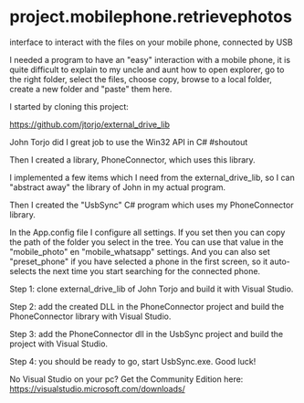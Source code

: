 # project.mobilephone.retrievephotos
interface to interact with the files on your mobile phone, connected by USB

I needed a program to have an "easy" interaction with a mobile phone, it is quite difficult to explain to my uncle and aunt how to open explorer, go to the right folder, select the files, choose copy, browse to a local folder, create a new folder and "paste" them here.

I started by cloning this project:

https://github.com/jtorjo/external_drive_lib

John Torjo did I great job to use the Win32 API in C# #shoutout

Then I created a library, PhoneConnector, which uses this library.

I implemented a few items which I need from the external_drive_lib, so I can "abstract away" the library of John in my actual program.

Then I created the "UsbSync" C# program which uses my PhoneConnector library.

In the App.config file I configure all settings. If you set <add key="debug" value="true" /> then you can copy the path of the folder you select in the tree. You can use that value in the "mobile_photo" en "mobile_whatsapp" settings. And you can also set "preset_phone" if you have selected a phone in the first screen, so it auto-selects the next time you start searching for the connected phone.

Step 1: clone external_drive_lib of John Torjo and build it with Visual Studio.

Step 2: add the created DLL in the PhoneConnector project and build the PhoneConnector library with Visual Studio.

Step 3: add the PhoneConnector dll in the UsbSync project and build the project with Visual Studio.

Step 4: you should be ready to go, start UsbSync.exe. Good luck!

No Visual Studio on your pc? Get the Community Edition here: https://visualstudio.microsoft.com/downloads/